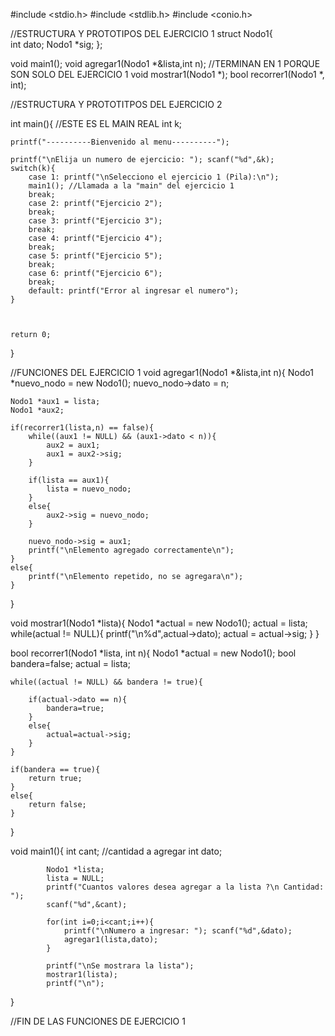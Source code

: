 #include <stdio.h>
#include <stdlib.h>
#include <conio.h>


//ESTRUCTURA Y PROTOTIPOS DEL EJERCICIO 1
struct Nodo1{  
	int dato;
	Nodo1 *sig;
};

void main1(); 
void agregar1(Nodo1 *&lista,int n);   //TERMINAN EN 1 PORQUE SON SOLO DEL EJERCICIO 1
void mostrar1(Nodo1 *);
bool recorrer1(Nodo1 *, int);



//ESTRUCTURA Y PROTOTITPOS DEL EJERCICIO 2



int main(){         //ESTE ES EL MAIN REAL
	int k;
	
	printf("----------Bienvenido al menu----------");
	
	printf("\nElija un numero de ejercicio: "); scanf("%d",&k);
	switch(k){
		case 1: printf("\nSelecciono el ejercicio 1 (Pila):\n");
		main1(); //Llamada a la "main" del ejercicio 1
		break;
		case 2: printf("Ejercicio 2");
		break;
		case 3: printf("Ejercicio 3");
		break;
		case 4: printf("Ejercicio 4");
		break;
		case 5: printf("Ejercicio 5");
		break;
		case 6: printf("Ejercicio 6");
		break;
		default: printf("Error al ingresar el numero");
	}
	
		
	
	return 0;
}



//FUNCIONES DEL EJERCICIO 1
void agregar1(Nodo1 *&lista,int n){
	Nodo1 *nuevo_nodo = new Nodo1();
	nuevo_nodo->dato = n;
	
	Nodo1 *aux1 = lista;
	Nodo1 *aux2;
	
	if(recorrer1(lista,n) == false){
		while((aux1 != NULL) && (aux1->dato < n)){
			aux2 = aux1;
			aux1 = aux2->sig;
		}
		
		if(lista == aux1){
			lista = nuevo_nodo;
		}
		else{
			aux2->sig = nuevo_nodo;
		}
		
		nuevo_nodo->sig = aux1;
		printf("\nElemento agregado correctamente\n");
	}
	else{
		printf("\nElemento repetido, no se agregara\n");
	}
}

void mostrar1(Nodo1 *lista){
	Nodo1 *actual = new Nodo1();
	actual = lista;
	while(actual != NULL){
		printf("\n%d",actual->dato);
		actual = actual->sig;
	}
}

bool recorrer1(Nodo1 *lista, int n){
	Nodo1 *actual = new Nodo1();
	bool bandera=false;
	actual = lista;
	
	while((actual != NULL) && bandera != true){
		
		if(actual->dato == n){
			bandera=true;
		}
		else{
			actual=actual->sig;
		}
	}

	if(bandera == true){
		return true;
	}
	else{
		return false;
	}
}


void main1(){
        	int cant; //cantidad a agregar
            int dato;
        	
        	Nodo1 *lista;
        	lista = NULL;
        	printf("Cuantos valores desea agregar a la lista ?\n Cantidad: ");
        	scanf("%d",&cant);
        	
        	for(int i=0;i<cant;i++){
        		printf("\nNumero a ingresar: "); scanf("%d",&dato);
        		agregar1(lista,dato);
			}
        	
        	printf("\nSe mostrara la lista");
        	mostrar1(lista);
        	printf("\n");
}	

//FIN DE LAS FUNCIONES DE EJERCICIO 1







